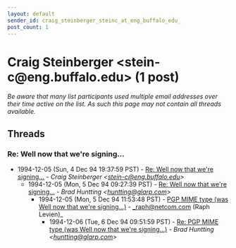 ```yaml
---
layout: default
sender_id: craig_steinberger_steinc_at_eng_buffalo_edu_
post_count: 1
---
```


# Craig Steinberger <stein-c<span>@</span>eng.buffalo.edu> (1 post)

_Be aware that many list participants used multiple email addresses over their time active on the list. As such this page may not contain all threads available._

## Threads

### Re: Well now that we're signing...
+ 1994-12-05 (Sun, 4 Dec 94 19:37:59 PST) - [Re: Well now that we're signing...](/archive/1994/12/5847e459e25261c3a6bc952f8c3baf37035f39d4cc05e41a2827b1027fae3e90) - _Craig Steinberger \<stein-c@eng.buffalo.edu\>_
  + 1994-12-05 (Mon, 5 Dec 94 09:27:39 PST) - [Re: Well now that we're signing...](/archive/1994/12/1c6a17c05f69a8c051949c90d40d306da22d79a687e909580518153015039b83) - _Brad Huntting \<huntting@glarp.com\>_
    + 1994-12-05 (Mon, 5 Dec 94 11:53:48 PST) - [PGP MIME type (was Well now that we're signing...)](/archive/1994/12/68baa9720fdb72e49d997a810c634095ee23b134495156f47bbc221171a5586b) - _raph@netcom.com (Raph Levien)_
      + 1994-12-06 (Tue, 6 Dec 94 09:51:59 PST) - [Re: PGP MIME type (was Well now that we're signing...)](/archive/1994/12/328f0d52e5f313d8df35c48c765bd3102d3d3f6e0e507112fdf26deb42cfd2ec) - _Brad Huntting \<huntting@glarp.com\>_

